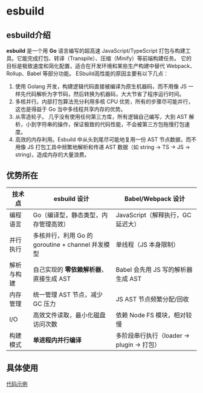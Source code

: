 # esbuild
## esbuild介绍
**esbuild** 是一个用 **Go** 语言编写的超高速 JavaScript/TypeScript 打包与构建工具。它能完成打包、转译（Transpile）、压缩（Minify）等前端构建任务。
它的目标是极致速度和简化配置，适合在开发环境和某些生产构建中替代 Webpack、Rollup、Babel 等部分功能。
ESbuild高性能的原因主要有以下几点：
1. 使用 Golang 开发，构建逻辑代码直接被编译为原生机器码，而不用像 JS 一样先代码解析为字节码，然后转换为机器码，大大节省了程序运行时间。
2. 多核并行。内部打包算法充分利用多核 CPU 优势，所有的步骤尽可能并行，这也是得益于 Go 当中多线程共享内存的优势。
3. 从零造轮子。 几乎没有使用任何第三方库，所有逻辑自己编写，大到 AST 解析，小到字符串的操作，保证极致的代码性能，不会被第三方包拖慢打包速度。
4. 高效的内存利用。Esbuild 中从头到尾尽可能地复用一份 AST 节点数据，而不用像 JS 打包工具中频繁地解析和传递 AST 数据（如 string -> TS -> JS -> string)，造成内存的大量浪费。
## 优势所在
| 技术点   | esbuild 设计                            | Babel/Webpack 设计              |
| ----- | ------------------------------------- | ----------------------------- |
| 编程语言  | Go（编译型，静态类型，内存管理高效）                   | JavaScript（解释执行，GC 延迟大）       |
| 并行执行  | 多核并行，利用 Go 的 goroutine + channel 并发模型 | 单线程（JS 本身限制）                  |
| 解析与构建 | 自己实现的 **零依赖解析器**，直接生成 AST             | Babel 会先用 JS 写的解析器生成 AST      |
| 内存管理  | 统一管理 AST 节点，减少 GC 压力                  | JS AST 节点频繁分配/回收              |
| I/O   | 高效文件读取，最小化磁盘访问次数                      | 依赖 Node FS 模块，相对较慢            |
| 构建模式  | **单进程内并行编译**                          | 多阶段串行执行（loader → plugin → 打包） |
## 具体使用
[代码示例](https://github.com/ManMan3392/esbuild)
